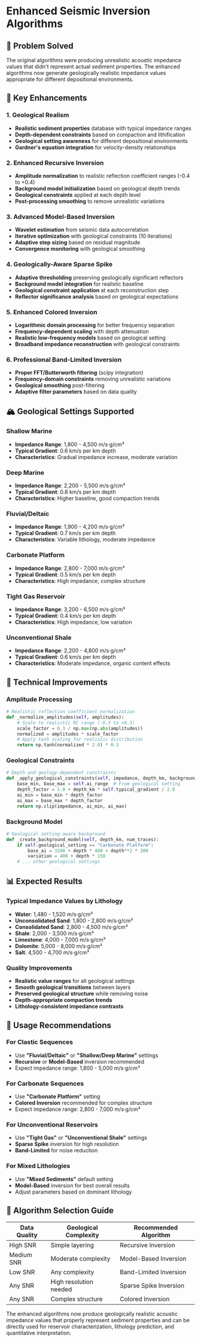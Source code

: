 # Enhanced Seismic Inversion Algorithms

## 🎯 **Problem Solved**
The original algorithms were producing unrealistic acoustic impedance values that didn't represent actual sediment properties. The enhanced algorithms now generate geologically realistic impedance values appropriate for different depositional environments.

## 🌊 **Key Enhancements**

### 1. **Geological Realism**
- **Realistic sediment properties** database with typical impedance ranges
- **Depth-dependent constraints** based on compaction and lithification
- **Geological setting awareness** for different depositional environments
- **Gardner's equation integration** for velocity-density relationships

### 2. **Enhanced Recursive Inversion**
- **Amplitude normalization** to realistic reflection coefficient ranges (-0.4 to +0.4)
- **Background model initialization** based on geological depth trends
- **Geological constraints** applied at each depth level
- **Post-processing smoothing** to remove unrealistic variations

### 3. **Advanced Model-Based Inversion**
- **Wavelet estimation** from seismic data autocorrelation
- **Iterative optimization** with geological constraints (10 iterations)
- **Adaptive step sizing** based on residual magnitude
- **Convergence monitoring** with geological smoothing

### 4. **Geologically-Aware Sparse Spike**
- **Adaptive thresholding** preserving geologically significant reflectors
- **Background model integration** for realistic baseline
- **Geological constraint application** at each reconstruction step
- **Reflector significance analysis** based on geological expectations

### 5. **Enhanced Colored Inversion**
- **Logarithmic domain processing** for better frequency separation
- **Frequency-dependent scaling** with depth attenuation
- **Realistic low-frequency models** based on geological setting
- **Broadband impedance reconstruction** with geological constraints

### 6. **Professional Band-Limited Inversion**
- **Proper FFT/Butterworth filtering** (scipy integration)
- **Frequency-domain constraints** removing unrealistic variations
- **Geological smoothing** post-filtering
- **Adaptive filter parameters** based on data quality

## 🏔️ **Geological Settings Supported**

### **Shallow Marine**
- **Impedance Range**: 1,800 - 4,500 m/s·g/cm³
- **Typical Gradient**: 0.6 km/s per km depth
- **Characteristics**: Gradual impedance increase, moderate variation

### **Deep Marine**
- **Impedance Range**: 2,200 - 5,500 m/s·g/cm³
- **Typical Gradient**: 0.8 km/s per km depth
- **Characteristics**: Higher baseline, good compaction trends

### **Fluvial/Deltaic**
- **Impedance Range**: 1,900 - 4,200 m/s·g/cm³
- **Typical Gradient**: 0.7 km/s per km depth
- **Characteristics**: Variable lithology, moderate impedance

### **Carbonate Platform**
- **Impedance Range**: 2,800 - 7,000 m/s·g/cm³
- **Typical Gradient**: 0.5 km/s per km depth
- **Characteristics**: High impedance, complex structure

### **Tight Gas Reservoir**
- **Impedance Range**: 3,200 - 6,500 m/s·g/cm³
- **Typical Gradient**: 0.4 km/s per km depth
- **Characteristics**: High impedance, low variation

### **Unconventional Shale**
- **Impedance Range**: 2,200 - 4,800 m/s·g/cm³
- **Typical Gradient**: 0.6 km/s per km depth
- **Characteristics**: Moderate impedance, organic content effects

## 🔬 **Technical Improvements**

### **Amplitude Processing**
```python
# Realistic reflection coefficient normalization
def _normalize_amplitudes(self, amplitudes):
    # Scale to realistic RC range (-0.3 to +0.3)
    scale_factor = 0.3 / np.max(np.abs(amplitudes))
    normalized = amplitudes * scale_factor
    # Apply tanh scaling for realistic distribution
    return np.tanh(normalized * 2.0) * 0.3
```

### **Geological Constraints**
```python
# Depth and geology-dependent constraints
def _apply_geological_constraints(self, impedance, depth_km, background):
    base_min, base_max = self.ai_range  # From geological setting
    depth_factor = 1.0 + depth_km * self.typical_gradient / 2.0
    ai_min = base_min * depth_factor
    ai_max = base_max * depth_factor
    return np.clip(impedance, ai_min, ai_max)
```

### **Background Model**
```python
# Geological setting-aware background
def _create_background_model(self, depth_km, num_traces):
    if self.geological_setting == "Carbonate Platform":
        base_ai = 3200 + depth * 400 + depth**2 * 200
        variation = 400 + depth * 150
    # ... other geological settings
```

## 📊 **Expected Results**

### **Typical Impedance Values by Lithology**
- **Water**: 1,480 - 1,520 m/s·g/cm³
- **Unconsolidated Sand**: 1,800 - 2,800 m/s·g/cm³
- **Consolidated Sand**: 2,800 - 4,500 m/s·g/cm³
- **Shale**: 2,000 - 3,500 m/s·g/cm³
- **Limestone**: 4,000 - 7,000 m/s·g/cm³
- **Dolomite**: 5,000 - 8,000 m/s·g/cm³
- **Salt**: 4,500 - 4,700 m/s·g/cm³

### **Quality Improvements**
- **Realistic value ranges** for all geological settings
- **Smooth geological transitions** between layers
- **Preserved geological structure** while removing noise
- **Depth-appropriate compaction trends**
- **Lithology-consistent impedance contrasts**

## 🎯 **Usage Recommendations**

### **For Clastic Sequences**
- Use **"Fluvial/Deltaic"** or **"Shallow/Deep Marine"** settings
- **Recursive** or **Model-Based** inversion recommended
- Expect impedance range: 1,800 - 5,000 m/s·g/cm³

### **For Carbonate Sequences**
- Use **"Carbonate Platform"** setting
- **Colored Inversion** recommended for complex structure
- Expect impedance range: 2,800 - 7,000 m/s·g/cm³

### **For Unconventional Reservoirs**
- Use **"Tight Gas"** or **"Unconventional Shale"** settings
- **Sparse Spike** inversion for high resolution
- **Band-Limited** for noise reduction

### **For Mixed Lithologies**
- Use **"Mixed Sediments"** default setting
- **Model-Based** inversion for best overall results
- Adjust parameters based on dominant lithology

## 🔧 **Algorithm Selection Guide**

| **Data Quality** | **Geological Complexity** | **Recommended Algorithm** |
|------------------|---------------------------|---------------------------|
| High SNR | Simple layering | Recursive Inversion |
| Medium SNR | Moderate complexity | Model-Based Inversion |
| Low SNR | Any complexity | Band-Limited Inversion |
| Any SNR | High resolution needed | Sparse Spike Inversion |
| Any SNR | Complex structure | Colored Inversion |

The enhanced algorithms now produce geologically realistic acoustic impedance values that properly represent sediment properties and can be directly used for reservoir characterization, lithology prediction, and quantitative interpretation.